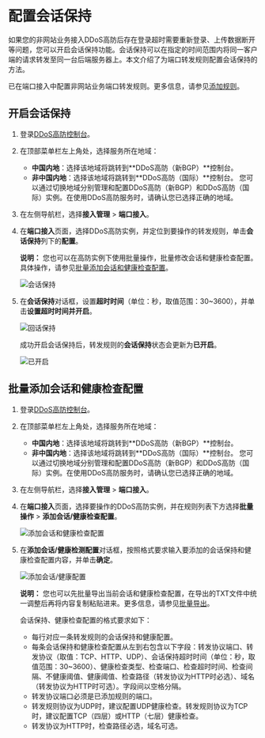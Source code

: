 # 配置会话保持

如果您的非网站业务接入DDoS高防后存在登录超时需要重新登录、上传数据断开等问题，您可以开启会话保持功能。会话保持可以在指定的时间范围内将同一客户端的请求转发至同一台后端服务器上。本文介绍了为端口转发规则配置会话保持的方法。

已在端口接入中配置非网站业务端口转发规则。更多信息，请参见[添加规则](/cn.zh-CN/DDoS高防（新BGP&国际）用户指南/接入DDoS高防/端口接入/添加规则.md)。

## 开启会话保持

1.  登录[DDoS高防控制台](https://yundun.console.aliyun.com/?p=ddoscoo)。

2.  在顶部菜单栏左上角处，选择服务所在地域：

    -   **中国内地**：选择该地域将跳转到**DDoS高防（新BGP）**控制台。
    -   **非中国内地**：选择该地域将跳转到**DDoS高防（国际）**控制台。
    您可以通过切换地域分别管理和配置DDoS高防（新BGP）和DDoS高防（国际）实例。在使用DDoS高防服务时，请确认您已选择正确的地域。

3.  在左侧导航栏，选择**接入管理** \> **端口接入**。

4.  在**端口接入**页面，选择DDoS高防实例，并定位到要操作的转发规则，单击**会话保持**列下的**配置**。

    **说明：** 您也可以在高防实例下使用批量操作，批量修改会话和健康检查配置。具体操作，请参见[批量添加会话和健康检查配置](#section_qm6_zi5_600)。

    ![会话保持](https://static-aliyun-doc.oss-accelerate.aliyuncs.com/assets/img/zh-CN/2732247061/p69479.png)

5.  在**会话保持**对话框，设置**超时时间**（单位：秒，取值范围：30~3600），并单击**设置超时时间并开启**。

    ![回话保持](https://static-aliyun-doc.oss-accelerate.aliyuncs.com/assets/img/zh-CN/2732247061/p49646.png)

    成功开启会话保持后，转发规则的**会话保持**状态会更新为**已开启**。

    ![已开启](https://static-aliyun-doc.oss-accelerate.aliyuncs.com/assets/img/zh-CN/2732247061/p189964.png)


## 批量添加会话和健康检查配置

1.  登录[DDoS高防控制台](https://yundun.console.aliyun.com/?p=ddoscoo)。

2.  在顶部菜单栏左上角处，选择服务所在地域：

    -   **中国内地**：选择该地域将跳转到**DDoS高防（新BGP）**控制台。
    -   **非中国内地**：选择该地域将跳转到**DDoS高防（国际）**控制台。
    您可以通过切换地域分别管理和配置DDoS高防（新BGP）和DDoS高防（国际）实例。在使用DDoS高防服务时，请确认您已选择正确的地域。

3.  在左侧导航栏，选择**接入管理** \> **端口接入**。

4.  在**端口接入**页面，选择要操作的DDoS高防实例，并在规则列表下方选择**批量操作** \> **添加会话/健康检查配置**。

    ![添加会话和健康检查配置](https://static-aliyun-doc.oss-accelerate.aliyuncs.com/assets/img/zh-CN/5302247061/p190055.png)

5.  在**添加会话/健康检测配置**对话框，按照格式要求输入要添加的会话保持和健康检查配置内容，并单击**确定**。

    ![添加会话/健康配置](https://static-aliyun-doc.oss-accelerate.aliyuncs.com/assets/img/zh-CN/5302247061/p69485.png)

    **说明：** 您也可以先批量导出当前会话和健康检查配置，在导出的TXT文件中统一调整后再将内容复制粘贴进来。更多信息，请参见[批量导出](/cn.zh-CN/DDoS高防（新BGP&国际）用户指南/接入DDoS高防/端口接入/批量导出.md)。

    会话保持、健康检查配置的格式要求如下：

    -   每行对应一条转发规则的会话保持和健康配置。
    -   每条会话保持和健康检查配置从左到右包含以下字段：转发协议端口、转发协议（取值：TCP、HTTP、UDP）、会话保持超时时间（单位：秒，取值范围：30~3600）、健康检查类型、检查端口、检查超时时间、检查间隔、不健康阈值、健康阈值、检查路径（转发协议为HTTP时必选）、域名（转发协议为HTTP时可选）。字段间以空格分隔。
    -   转发协议端口必须是已添加规则的端口。
    -   转发规则协议为UDP时，建议配置UDP健康检查。转发规则协议为TCP时，建议配置TCP（四层）或HTTP（七层）健康检查。
    -   转发协议为HTTP时，检查路径必选，域名可选。

